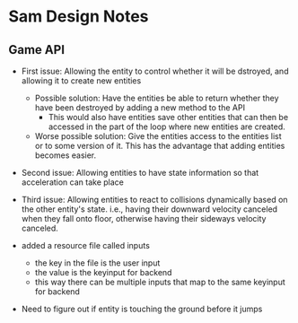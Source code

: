 # Sam Design Notes

## Game API
- First issue: Allowing the entity to control whether it will be dstroyed, and allowing it to create new entities 
    - Possible solution: Have the entities be able to return whether they have been
    destroyed by adding a new method to the API
        - This would also have entities save other entities that can then be accessed
        in the part of the loop where new entities are created.
    - Worse possible solution: Give the entities access to the entities list or to some version of
    it. This has the advantage that adding entities becomes easier.
- Second issue: Allowing entities to have state information so that acceleration can take place
- Third issue: Allowing entities to react to collisions dynamically based on the other entity's
state. i.e., having their downward velocity canceled when they fall onto floor, otherwise having
their sideways velocity canceled.

- added a resource file called inputs
    - the key in the file is the user input 
    - the value is the keyinput for backend 
    - this way there can be multiple inputs that map to the same keyinput for backend
   
   
- Need to figure out if entity is touching the ground before it jumps 